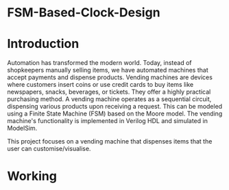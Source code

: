 # FSM-Based-Clock-Design

# Introduction
Automation has transformed the modern world. Today, instead of shopkeepers manually selling items, we have automated machines that accept payments and dispense products. Vending machines are devices where customers insert coins or use credit cards to buy items like newspapers, snacks, beverages, or tickets. They offer a highly practical purchasing method.
A vending machine operates as a sequential circuit, dispensing various products upon receiving a request. This can be modeled using a Finite State Machine (FSM) based on the Moore model. The vending machine's functionality is implemented in Verilog HDL and simulated in ModelSim.

This project focuses on a vending machine that dispenses items that the user can customise/visualise. 

# Working
